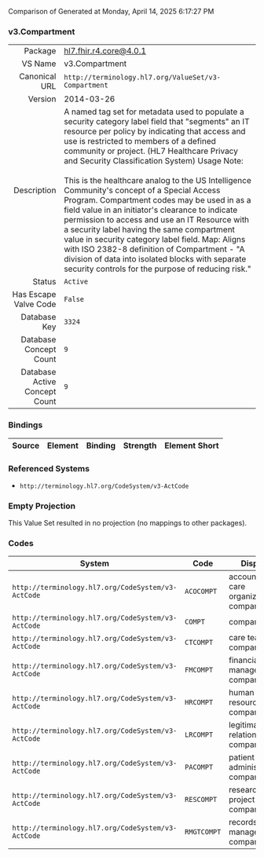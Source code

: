 Comparison of 
Generated at Monday, April 14, 2025 6:17:27 PM

### v3.Compartment

|      |     |
| ---: | --- |
| Package | hl7.fhir.r4.core@4.0.1 |
| VS Name | v3.Compartment |
| Canonical URL | `http://terminology.hl7.org/ValueSet/v3-Compartment` |
| Version | 2014-03-26 |
| Description | A named tag set for metadata used to populate a security category label field that "segments" an IT resource per policy by indicating that access and use is restricted to members of a defined community or project. (HL7 Healthcare Privacy and Security Classification System)  Usage Note:<br/><br/>This is the healthcare analog to the US Intelligence Community's concept of a Special Access Program.  Compartment codes may be used in as a field value in an initiator's clearance to indicate permission to access and use an IT Resource with a security label having the same compartment value in security category label field. Map: Aligns with ISO 2382-8 definition of Compartment -  "A division of data into isolated blocks with separate security controls for the purpose of reducing risk." |
| Status | `Active` |
| Has Escape Valve Code | `False` |
| Database Key | `3324` |
| Database Concept Count | `9` |
| Database Active Concept Count | `9` |
### Bindings

| Source | Element | Binding | Strength | Element Short |
| ------ | ------- | ------- | -------- | ------------- |

### Referenced Systems

* `http://terminology.hl7.org/CodeSystem/v3-ActCode`
### Empty Projection

This Value Set resulted in no projection (no mappings to other packages).

### Codes

| System | Code | Display |
| ------ | ---- | ------- |
| `http://terminology.hl7.org/CodeSystem/v3-ActCode` | `ACOCOMPT` | accountable care organization compartment |
| `http://terminology.hl7.org/CodeSystem/v3-ActCode` | `COMPT` | compartment |
| `http://terminology.hl7.org/CodeSystem/v3-ActCode` | `CTCOMPT` | care team compartment |
| `http://terminology.hl7.org/CodeSystem/v3-ActCode` | `FMCOMPT` | financial management compartment |
| `http://terminology.hl7.org/CodeSystem/v3-ActCode` | `HRCOMPT` | human resource compartment |
| `http://terminology.hl7.org/CodeSystem/v3-ActCode` | `LRCOMPT` | legitimate relationship compartment |
| `http://terminology.hl7.org/CodeSystem/v3-ActCode` | `PACOMPT` | patient administration compartment |
| `http://terminology.hl7.org/CodeSystem/v3-ActCode` | `RESCOMPT` | research project compartment |
| `http://terminology.hl7.org/CodeSystem/v3-ActCode` | `RMGTCOMPT` | records management compartment |
